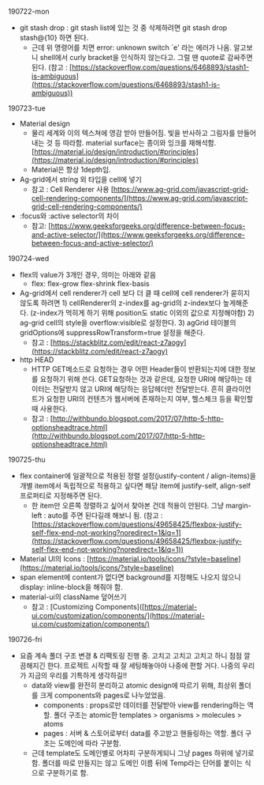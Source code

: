 190722-mon

- git stash drop : git stash list에 있는 것 중 삭제하려면 git stash drop stash@{10} 하면 된다.
  - 근데 위 명령어를 치면 error: unknown switch `e' 라는 에러가 나옴. 알고보니 shell에서 curly bracket을 인식하지 않는다고. 그럴 땐 quote로 감싸주면 된다. (참고 : [https://stackoverflow.com/questions/6468893/stash1-is-ambiguous](https://stackoverflow.com/questions/6468893/stash1-is-ambiguous))

190723-tue

- Material design
  - 물리 세계와 이의 텍스쳐에 영감 받아 만들어짐. 빛을 반사하고 그림자를 만들어내는 것 등 따라함. material surface는 종이와 잉크를 재해석함. [https://material.io/design/introduction/#principles](https://material.io/design/introduction/#principles)
  - Material은 항상 1depth임.
- Ag-grid에서 string 외 타입을 cell에 넣기
  - 참고 : Cell Renderer 사용 [https://www.ag-grid.com/javascript-grid-cell-rendering-components/](https://www.ag-grid.com/javascript-grid-cell-rendering-components/)
- :focus와 :active selector의 차이
  - 참고: [https://www.geeksforgeeks.org/difference-between-focus-and-active-selector/](https://www.geeksforgeeks.org/difference-between-focus-and-active-selector/)

190724-wed

- flex의 value가 3개인 경우, 의미는 아래와 같음
  - flex: flex-grow flex-shrink flex-basis
- Ag-grid에서 cell renderer가 cell 보다 더 클 때 cell에 cell renderer가 묻히지 않도록 하려면 1) cellRenderer의 z-index를 ag-grid의 z-index보다 높게해준다. (z-index가 먹히게 하기 위해 position도 static 이외의 값으로 지정해야함) 2) ag-grid cell의 style을 overflow:visible로 설정한다. 3) agGrid 테이블의 gridOptions에 suppressRowTransform=true 설정을 해준다.
  - 참고 : [https://stackblitz.com/edit/react-z7aogy](https://stackblitz.com/edit/react-z7aogy)
- http HEAD
  - HTTP GET메소드로 요청하는 경우 어떤 Header들이 반환되는지에 대한 정보를 요청하기 위해 쓴다. GET요청하는 것과 같은데, 요청한 URI에 해당하는 데이터는 전달받지 않고 URI에 해당하는 응답헤더만 전달받는다. 흔히 클라이언트가 요청한 URI의 컨텐츠가 웹서버에 존재하는지 여부, 헬스체크 등을 확인할 때 사용한다.
  - 참고 : [http://withbundo.blogspot.com/2017/07/http-5-http-optionsheadtrace.html](http://withbundo.blogspot.com/2017/07/http-5-http-optionsheadtrace.html)

190725-thu

- flex container에 일괄적으로 적용된 정렬 설정(justify-content / align-items)을 개별 item에서 독립적으로 적용하고 싶다면 해당 item에 justify-self, align-self 프로퍼티로 지정해주면 된다.
  - 한 item만 오른쪽 정렬하고 싶어서 찾아본 건데 적용이 안된다. 그냥 margin-left : auto를 주면 된다길래 해보니 됨. (참고 : [https://stackoverflow.com/questions/49658425/flexbox-justify-self-flex-end-not-working?noredirect=1&lq=1](https://stackoverflow.com/questions/49658425/flexbox-justify-self-flex-end-not-working?noredirect=1&lq=1))
- Material UI의 Icons : [https://material.io/tools/icons/?style=baseline](https://material.io/tools/icons/?style=baseline)
- span element에 content가 없다면 background를 지정해도 나오지 않으니 display: inline-block을 해줘야 함.
- material-ui의 className 덮어쓰기
  - 참고 : [Customizing Components]([https://material-ui.com/customization/components/](https://material-ui.com/customization/components/)

190726-fri

- 요즘 계속 폴더 구조 변경 & 리팩토링 진행 중. 고치고 고치고 고치고 하니 점점 깔끔해지긴 한다. 프로젝트 시작할 때 잘 세팅해놓아야 나중에 편할 거다. 나중의 우리가 지금의 우리를 기특하게 생각하길!!
  - data와 view를 완전히 분리하고 atomic design에 따르기 위해, 최상위 폴더를 크게 components와 pages로 나누었었음.
    - components : props로만 데이터를 전달받아 view를 rendering하는 역할. 폴더 구조는 atomic한 templates > organisms > molecules > atoms
    - pages : 서버 & 스토어로부터 data를 주고받고 핸들링하는 역할. 폴더 구조는 도메인에 따라 구분함.
  - 근데 template도 도메인별로 어차피 구분하게되니 그냥 pages 하위에 넣기로 함. 폴더를 따로 만들지는 않고 도메인 이름 뒤에 Temp라는 단어를 붙이는 식으로 구분하기로 함.

